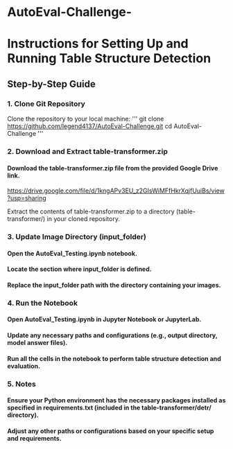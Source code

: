 # AutoEval-Challenge-
# Instructions for Setting Up and Running Table Structure Detection

## Step-by-Step Guide

### 1. Clone Git Repository

Clone the repository to your local machine:
'''
git clone https://github.com/legend4137/AutoEval-Challenge.git
cd AutoEval-Challenge '''

### 2. Download and Extract table-transformer.zip

#### Download the table-transformer.zip file from the provided Google Drive link.
https://drive.google.com/file/d/1kngAPv3EU_z2GIsWiMFfHkrXqjfUuiBs/view?usp=sharing


Extract the contents of table-transformer.zip to a directory (table-transformer/) in your cloned repository.

### 3. Update Image Directory (input_folder)

####    Open the AutoEval_Testing.ipynb notebook.
####    Locate the section where input_folder is defined.
####    Replace the input_folder path with the directory containing your images.

### 4. Run the Notebook

#### Open AutoEval_Testing.ipynb in Jupyter Notebook or JupyterLab.
    

#### Update any necessary paths and configurations (e.g., output directory, model answer files).
    

#### Run all the cells in the notebook to perform table structure detection and evaluation.

### 5. Notes

    

#### Ensure your Python environment has the necessary packages installed as specified in requirements.txt (included in the table-transformer/detr/ directory).
    

#### Adjust any other paths or configurations based on your specific setup and requirements.
